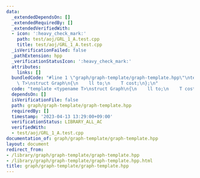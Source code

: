 ```yaml
---
data:
  _extendedDependsOn: []
  _extendedRequiredBy: []
  _extendedVerifiedWith:
  - icon: ':heavy_check_mark:'
    path: test/aoj/GRL_1_A.test.cpp
    title: test/aoj/GRL_1_A.test.cpp
  _isVerificationFailed: false
  _pathExtension: hpp
  _verificationStatusIcon: ':heavy_check_mark:'
  attributes:
    links: []
  bundledCode: "#line 1 \"graph/graph-template/graph-template.hpp\"\ntemplate <typename\
    \ T>\nstruct Graph\n{\n    ll to;\n    T cost;\n};\n"
  code: "template <typename T>\nstruct Graph\n{\n    ll to;\n    T cost;\n};\n"
  dependsOn: []
  isVerificationFile: false
  path: graph/graph-template/graph-template.hpp
  requiredBy: []
  timestamp: '2023-04-13 13:29:00+09:00'
  verificationStatus: LIBRARY_ALL_AC
  verifiedWith:
  - test/aoj/GRL_1_A.test.cpp
documentation_of: graph/graph-template/graph-template.hpp
layout: document
redirect_from:
- /library/graph/graph-template/graph-template.hpp
- /library/graph/graph-template/graph-template.hpp.html
title: graph/graph-template/graph-template.hpp
---
```

